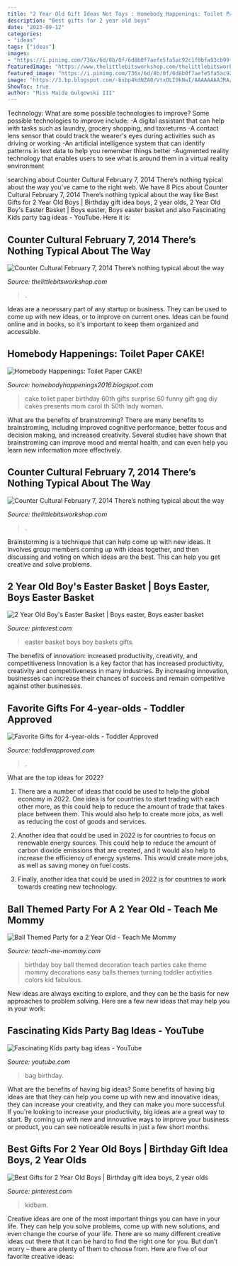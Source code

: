 ```yaml
---
title: "2 Year Old Gift Ideas Not Toys : Homebody Happenings: Toilet Paper Cake!"
description: "Best gifts for 2 year old boys"
date: "2023-09-12"
categories:
- "ideas"
tags: ["ideas"]
images:
- "https://i.pinimg.com/736x/6d/8b/0f/6d8b0f7aefe5fa5ac92c1f0bfa93cb99---year-olds-old-boys.jpg"
featuredImage: "https://www.thelittlebitsworkshop.com/thelittlebitsworkshop.com/Resources/Archive_files/shapeimage_26.png"
featured_image: "https://i.pinimg.com/736x/6d/8b/0f/6d8b0f7aefe5fa5ac92c1f0bfa93cb99---year-olds-old-boys.jpg"
image: "https://3.bp.blogspot.com/-bxbp4kdNZA0/VtxOLI9kNwI/AAAAAAAAJRA/kXftusbboPk/s1600/IMG_0219.JPG"
ShowToc: true
author: "Miss Maida Gulgowski III"
---
```



Technology: What are some possible technologies to improve?
Some possible technologies to improve include: 
-A digital assistant that can help with tasks such as laundry, grocery shopping, and taxreturns 
-A contact lens sensor that could track the wearer's eyes during activities such as driving or working 
-An artificial intelligence system that can identify patterns in text data to help you remember things better 
-Augmented reality technology that enables users to see what is around them in a virtual reality environment

	

		
searching about Counter Cultural February 7, 2014 There’s nothing typical about the way you've came to the right web. We have 8 Pics about Counter Cultural February 7, 2014 There’s nothing typical about the way like Best Gifts for 2 Year Old Boys | Birthday gift idea boys, 2 year olds, 2 Year Old Boy&#039;s Easter Basket | Boys easter, Boys easter basket and also Fascinating Kids party bag ideas - YouTube. Here it is:
		
    
## Counter Cultural February 7, 2014 There’s Nothing Typical About The Way

<img loading=lazy src="https://www.thelittlebitsworkshop.com/thelittlebitsworkshop.com/Resources/Archive_files/shapeimage_21.png" onerror="this.onerror=null;this.src='https://tse4.mm.bing.net/th?id=OIP.rcT_XL8zWzVjQAzf-bg4dgAAAA&amp;pid=15.1';" alt="Counter Cultural February 7, 2014 There’s nothing typical about the way">

_Source: thelittlebitsworkshop.com_

>. 

	

Ideas are a necessary part of any startup or business. They can be used to come up with new ideas, or to improve on current ones. Ideas can be found online and in books, so it's important to keep them organized and accessible.

    
## Homebody Happenings: Toilet Paper CAKE!

<img loading=lazy src="https://3.bp.blogspot.com/-bxbp4kdNZA0/VtxOLI9kNwI/AAAAAAAAJRA/kXftusbboPk/s1600/IMG_0219.JPG" onerror="this.onerror=null;this.src='https://tse2.mm.bing.net/th?id=OIP.JDFDJGPXp2AHhgrlqZNOUAHaJ4&amp;pid=15.1';" alt="Homebody Happenings: Toilet Paper CAKE!">

_Source: homebodyhappenings2016.blogspot.com_

>cake toilet paper birthday 60th gifts surprise 60 funny gift gag diy cakes presents mom carol th 50th lady woman. 

	

What are the benefits of brainstroming?
There are many benefits to brainstroming, including improved cognitive performance, better focus and decision making, and increased creativity. Several studies have shown that brainstroming can improve mood and mental health, and can even help you learn new information more effectively.

    
## Counter Cultural February 7, 2014 There’s Nothing Typical About The Way

<img loading=lazy src="https://www.thelittlebitsworkshop.com/thelittlebitsworkshop.com/Resources/Archive_files/shapeimage_26.png" onerror="this.onerror=null;this.src='https://tse4.mm.bing.net/th?id=OIP.q_40TRM4m9FPZv3kYp-eBQAAAA&amp;pid=15.1';" alt="Counter Cultural February 7, 2014 There’s nothing typical about the way">

_Source: thelittlebitsworkshop.com_

>. 

	

Brainstorming is a technique that can help come up with new ideas. It involves group members coming up with ideas together, and then discussing and voting on which ideas are the best. This can help you get creative and solve problems.

    
## 2 Year Old Boy&#039;s Easter Basket | Boys Easter, Boys Easter Basket

<img loading=lazy src="https://i.pinimg.com/736x/6d/8b/0f/6d8b0f7aefe5fa5ac92c1f0bfa93cb99---year-olds-old-boys.jpg" onerror="this.onerror=null;this.src='https://tse2.mm.bing.net/th?id=OIP.Fex9xKTMzyL1KvQnRSA1HADYEg&amp;pid=15.1';" alt="2 Year Old Boy&#039;s Easter Basket | Boys easter, Boys easter basket">

_Source: pinterest.com_

>easter basket boys boy baskets gifts. 

	

The benefits of innovation: increased productivity, creativity, and competitiveness
Innovation is a key factor that has increased productivity, creativity and competitiveness in many industries. By increasing innovation, businesses can increase their chances of success and remain competitive against other businesses.

    
## Favorite Gifts For 4-year-olds - Toddler Approved

<img loading=lazy src="https://toddlerapproved.com/wp-content/uploads/2017/02/favorite2Bgifts2Bfor2B4-year-olds2Bpinterest.jpg" onerror="this.onerror=null;this.src='https://tse1.mm.bing.net/th?id=OIP.-_W476Qe3y-qfOXXYpwwdAHaLH&amp;pid=15.1';" alt="Favorite Gifts for 4-year-olds - Toddler Approved">

_Source: toddlerapproved.com_

>. 

	

What are the top ideas for 2022?
1. There are a number of ideas that could be used to help the global economy in 2022. One idea is for countries to start trading with each other more, as this could help to reduce the amount of trade that takes place between them. This would also help to create more jobs, as well as reducing the cost of goods and services.
2. Another idea that could be used in 2022 is for countries to focus on renewable energy sources. This could help to reduce the amount of carbon dioxide emissions that are created, and it would also help to increase the efficiency of energy systems. This would create more jobs, as well as saving money on fuel costs.

3. Finally, another idea that could be used in 2022 is for countries to work towards creating new technology.

    
## Ball Themed Party For A 2 Year Old - Teach Me Mommy

<img loading=lazy src="https://www.teach-me-mommy.com/wp-content/uploads/2015/01/image1.jpg" onerror="this.onerror=null;this.src='https://tse3.mm.bing.net/th?id=OIP.g0R3dJ3-IiBAeKrynZzHOgHaJW&amp;pid=15.1';" alt="Ball Themed Party for a 2 Year Old - Teach Me Mommy">

_Source: teach-me-mommy.com_

>birthday boy ball themed decoration teach parties cake theme mommy decorations easy balls themes turning toddler activities colors kid fabulous. 

	

New ideas are always exciting to explore, and they can be the basis for new approaches to problem solving. Here are a few new ideas that may help you in your work: 

    
## Fascinating Kids Party Bag Ideas - YouTube

<img loading=lazy src="https://i.ytimg.com/vi/PYfP5p3WHRw/maxresdefault.jpg" onerror="this.onerror=null;this.src='https://tse3.mm.bing.net/th?id=OIP.rDM-LLhmrIQXgHuu1zFe7QHaEK&amp;pid=15.1';" alt="Fascinating Kids party bag ideas - YouTube">

_Source: youtube.com_

>bag birthday. 

	

What are the benefits of having big ideas?
Some benefits of having big ideas are that they can help you come up with new and innovative ideas, they can increase your creativity, and they can make you more successful. If you're looking to increase your productivity, big ideas are a great way to start. By coming up with new and innovative ways to improve your business or product, you can see noticeable results in just a few short months.

    
## Best Gifts For 2 Year Old Boys | Birthday Gift Idea Boys, 2 Year Olds

<img loading=lazy src="https://i.pinimg.com/736x/d2/00/1f/d2001f497f551ff4727f7b50d12885da.jpg" onerror="this.onerror=null;this.src='https://tse1.mm.bing.net/th?id=OIP.WpthTTz5PJwuoJNPDofJPQHaPG&amp;pid=15.1';" alt="Best Gifts for 2 Year Old Boys | Birthday gift idea boys, 2 year olds">

_Source: pinterest.com_

>kidbam. 

	

Creative ideas are one of the most important things you can have in your life. They can help you solve problems, come up with new solutions, and even change the course of your life. There are so many different creative ideas out there that it can be hard to find the right one for you. But don’t worry – there are plenty of them to choose from. Here are five of our favorite creative ideas: 

